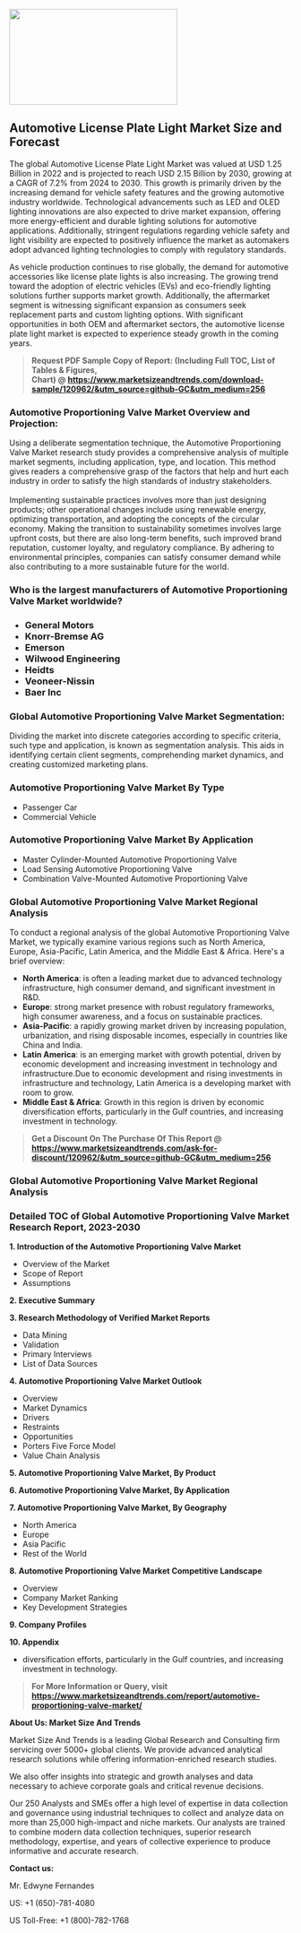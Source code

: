 <p><img class="alignnone size-medium wp-image-20088" src="https://ffe5etoiles.com/wp-content/uploads/2024/12/MST1-300x171.png" alt="" width="300" height="171" /></p><h2>Automotive License Plate Light Market Size and Forecast</h2><p>The global Automotive License Plate Light Market was valued at USD 1.25 Billion in 2022 and is projected to reach USD 2.15 Billion by 2030, growing at a CAGR of 7.2% from 2024 to 2030. This growth is primarily driven by the increasing demand for vehicle safety features and the growing automotive industry worldwide. Technological advancements such as LED and OLED lighting innovations are also expected to drive market expansion, offering more energy-efficient and durable lighting solutions for automotive applications. Additionally, stringent regulations regarding vehicle safety and light visibility are expected to positively influence the market as automakers adopt advanced lighting technologies to comply with regulatory standards.</p><p>As vehicle production continues to rise globally, the demand for automotive accessories like license plate lights is also increasing. The growing trend toward the adoption of electric vehicles (EVs) and eco-friendly lighting solutions further supports market growth. Additionally, the aftermarket segment is witnessing significant expansion as consumers seek replacement parts and custom lighting options. With significant opportunities in both OEM and aftermarket sectors, the automotive license plate light market is expected to experience steady growth in the coming years.</p></p><blockquote id="" class=""><strong>Request PDF Sample Copy of Report: (Including Full TOC, List of Tables &amp; Figures, Chart)&nbsp;@&nbsp;<strong><a href="https://www.marketsizeandtrends.com/download-sample/120962/&utm_source=github-GC&utm_medium=256" target="_blank">https://www.marketsizeandtrends.com/download-sample/120962/&utm_source=github-GC&utm_medium=256</a></strong></strong></blockquote><h3 id="" class="">Automotive Proportioning Valve Market&nbsp;Overview and Projection:</h3><p id="" class="">Using a deliberate segmentation technique, the Automotive Proportioning Valve Market research study provides a comprehensive analysis of multiple market segments, including application, type, and location. This method gives readers a comprehensive grasp of the factors that help and hurt each industry in order to satisfy the high standards of industry stakeholders. <br /> <br />Implementing sustainable practices involves more than just designing products; other operational changes include using renewable energy, optimizing transportation, and adopting the concepts of the circular economy. Making the transition to sustainability sometimes involves large upfront costs, but there are also long-term benefits, such improved brand reputation, customer loyalty, and regulatory compliance. By adhering to environmental principles, companies can satisfy consumer demand while also contributing to a more sustainable future for the world.</p><h3 id="" class="">Who is the largest manufacturers of&nbsp;Automotive Proportioning Valve Market worldwide?</h3><h3 class=""><p><ul><li>General Motors </li><li> Knorr-Bremse AG </li><li> Emerson </li><li> Wilwood Engineering </li><li> Heidts </li><li> Veoneer-Nissin </li><li> Baer Inc</li></ul></p></h3><h3 id="" class="">Global&nbsp;Automotive Proportioning Valve Market Segmentation:</h3><p id="" class="">Dividing the market into discrete categories according to specific criteria, such type and application, is known as segmentation analysis. This aids in identifying certain client segments, comprehending market dynamics, and creating customized marketing plans.</p><h3 id="" class="">Automotive Proportioning Valve Market&nbsp;By Type</h3><p><p><ul><li>Passenger Car</li><li> Commercial Vehicle</p></li></ul></p></p><h3 id="" class="">Automotive Proportioning Valve Market&nbsp;By Application</h3><p class=""><p><ul><li>Master Cylinder-Mounted Automotive Proportioning Valve</li><li> Load Sensing Automotive Proportioning Valve</li><li> Combination Valve-Mounted Automotive Proportioning Valve</li></ul></p></p><h3 id="" class="">Global Automotive Proportioning Valve Market Regional Analysis</h3><p id="" class="">To conduct a regional analysis of the global Automotive Proportioning Valve Market, we typically examine various regions such as North America, Europe, Asia-Pacific, Latin America, and the Middle East &amp; Africa. Here's a brief overview:</p><ul><li><strong>North America</strong>: is often a leading market due to advanced technology infrastructure, high consumer demand, and significant investment in R&amp;D.</li><li><strong>Europe</strong>: strong market presence with robust regulatory frameworks, high consumer awareness, and a focus on sustainable practices.</li><li><strong>Asia-Pacific</strong>: a rapidly growing market driven by increasing population, urbanization, and rising disposable incomes, especially in countries like China and India.</li><li><strong>Latin America</strong>: is an emerging market with growth potential, driven by economic development and increasing investment in technology and infrastructure.Due to economic development and rising investments in infrastructure and technology, Latin America is a developing market with room to grow.</li><li><strong>Middle East &amp; Africa</strong>: Growth in this region is driven by economic diversification efforts, particularly in the Gulf countries, and increasing investment in technology.</li></ul><blockquote id="" class=""><strong>Get a Discount On The Purchase Of This Report @ <strong><a href="https://www.marketsizeandtrends.com/ask-for-discount/120962/&utm_source=github-GC&utm_medium=256" target="_blank">https://www.marketsizeandtrends.com/ask-for-discount/120962/&utm_source=github-GC&utm_medium=256</a></strong></strong></blockquote><h3 id="" class="">Global Automotive Proportioning Valve Market Regional Analysis</h3><h3 id="" class="">Detailed TOC of Global Automotive Proportioning Valve Market Research Report, 2023-2030</h3><p id="" class=""><strong>1. Introduction of the Automotive Proportioning Valve Market</strong></p><ul><li>Overview of the Market</li><li>Scope of Report</li><li>Assumptions</li></ul><p id="" class=""><strong>2. Executive Summary</strong></p><p id="" class=""><strong>3. Research Methodology of Verified Market Reports</strong></p><ul><li>Data Mining</li><li>Validation</li><li>Primary Interviews</li><li>List of Data Sources</li></ul><p id="" class=""><strong>4. Automotive Proportioning Valve Market Outlook</strong></p><ul><li>Overview</li><li>Market Dynamics</li><li>Drivers</li><li>Restraints</li><li>Opportunities</li><li>Porters Five Force Model</li><li>Value Chain Analysis</li></ul><p id="" class=""><strong>5. Automotive Proportioning Valve Market, By Product</strong></p><p id="" class=""><strong>6. Automotive Proportioning Valve Market, By Application</strong></p><p id="" class=""><strong>7. Automotive Proportioning Valve Market, By Geography</strong></p><ul><li>North America</li><li>Europe</li><li>Asia Pacific</li><li>Rest of the World</li></ul><p id="" class=""><strong>8. Automotive Proportioning Valve Market Competitive Landscape</strong></p><ul><li>Overview</li><li>Company Market Ranking</li><li>Key Development Strategies</li></ul><p id="" class=""><strong>9. Company Profiles</strong></p><p id="" class=""><strong>10. Appendix</strong></p><ul><li>diversification efforts, particularly in the Gulf countries, and increasing investment in technology.</li></ul><blockquote id="" class=""><strong>For More Information or Query, visit <strong><strong><a href="https://www.marketsizeandtrends.com/report/automotive-proportioning-valve-market/" target="_blank">https://www.marketsizeandtrends.com/report/automotive-proportioning-valve-market/</a></strong></strong></strong></blockquote><p id="" class=""><strong>About Us: Market Size And Trends</strong></p><p id="" class="">Market Size And Trends is a leading Global Research and Consulting firm servicing over 5000+ global clients. We provide advanced analytical research solutions while offering information-enriched research studies.</p><p id="" class="">We also offer insights into strategic and growth analyses and data necessary to achieve corporate goals and critical revenue decisions.</p><p id="" class="">Our 250 Analysts and SMEs offer a high level of expertise in data collection and governance using industrial techniques to collect and analyze data on more than 25,000 high-impact and niche markets. Our analysts are trained to combine modern data collection techniques, superior research methodology, expertise, and years of collective experience to produce informative and accurate research.</p><p id="" class=""><strong>Contact us:</strong></p><p id="" class="">Mr. Edwyne Fernandes</p><p id="" class="">US: +1 (650)-781-4080</p><p id="" class="">US Toll-Free: +1 (800)-782-1768</p>
